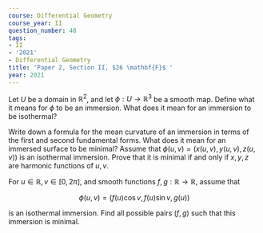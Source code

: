```yaml
---
course: Differential Geometry
course_year: II
question_number: 48
tags:
- II
- '2021'
- Differential Geometry
title: 'Paper 2, Section II, $26 \mathbf{F}$ '
year: 2021
---
```




Let $U$ be a domain in $\mathbb{R}^{2}$, and let $\phi: U \rightarrow \mathbb{R}^{3}$ be a smooth map. Define what it means for $\phi$ to be an immersion. What does it mean for an immersion to be isothermal?

Write down a formula for the mean curvature of an immersion in terms of the first and second fundamental forms. What does it mean for an immersed surface to be minimal? Assume that $\phi(u, v)=(x(u, v), y(u, v), z(u, v))$ is an isothermal immersion. Prove that it is minimal if and only if $x, y, z$ are harmonic functions of $u, v$.

For $u \in \mathbb{R}, v \in[0,2 \pi]$, and smooth functions $f, g: \mathbb{R} \rightarrow \mathbb{R}$, assume that

$$\phi(u, v)=(f(u) \cos v, f(u) \sin v, g(u))$$

is an isothermal immersion. Find all possible pairs $(f, g)$ such that this immersion is minimal.